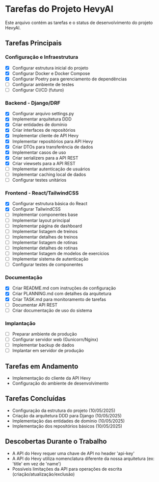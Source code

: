 # Tarefas do Projeto HevyAI

Este arquivo contém as tarefas e o status de desenvolvimento do projeto HevyAI.

## Tarefas Principais

### Configuração e Infraestrutura
- [x] Configurar estrutura inicial do projeto
- [x] Configurar Docker e Docker Compose
- [x] Configurar Poetry para gerenciamento de dependências
- [ ] Configurar ambiente de testes
- [ ] Configurar CI/CD (futuro)

### Backend - Django/DRF
- [x] Configurar arquivo settings.py
- [x] Implementar arquitetura DDD
- [x] Criar entidades de domínio
- [x] Criar interfaces de repositórios
- [x] Implementar cliente de API Hevy
- [x] Implementar repositórios para API Hevy
- [x] Criar DTOs para transferência de dados
- [x] Implementar casos de uso
- [x] Criar serializers para a API REST
- [x] Criar viewsets para a API REST
- [ ] Implementar autenticação de usuários
- [ ] Implementar caching local de dados
- [ ] Configurar testes unitários

### Frontend - React/TailwindCSS
- [x] Configurar estrutura básica do React
- [x] Configurar TailwindCSS
- [ ] Implementar componentes base
- [ ] Implementar layout principal
- [ ] Implementar página de dashboard
- [ ] Implementar listagem de treinos
- [ ] Implementar detalhes de treinos
- [ ] Implementar listagem de rotinas
- [ ] Implementar detalhes de rotinas
- [ ] Implementar listagem de modelos de exercícios
- [ ] Implementar sistema de autenticação
- [ ] Configurar testes de componentes

### Documentação
- [x] Criar README.md com instruções de configuração
- [x] Criar PLANNING.md com detalhes da arquitetura
- [x] Criar TASK.md para monitoramento de tarefas
- [ ] Documentar API REST
- [ ] Criar documentação de uso do sistema

### Implantação
- [ ] Preparar ambiente de produção
- [ ] Configurar servidor web (Gunicorn/Nginx)
- [ ] Implementar backup de dados
- [ ] Implantar em servidor de produção

## Tarefas em Andamento

- Implementação do cliente da API Hevy
- Configuração do ambiente de desenvolvimento

## Tarefas Concluídas

- Configuração da estrutura do projeto (10/05/2025)
- Criação da arquitetura DDD para Django (10/05/2025)
- Implementação das entidades de domínio (10/05/2025)
- Implementação dos repositórios básicos (10/05/2025)

## Descobertas Durante o Trabalho

- A API do Hevy requer uma chave de API no header 'api-key'
- A API do Hevy utiliza nomenclatura diferente da nossa arquitetura (ex: 'title' em vez de 'name')
- Possíveis limitações da API para operações de escrita (criação/atualização/exclusão)